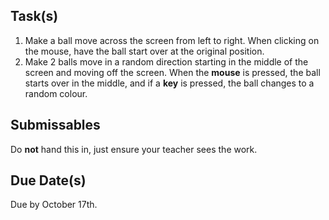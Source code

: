 Task(s)
-------
1. Make a ball move across the screen from left to right.  When clicking on the mouse, have the ball start over at the original position.
2. Make 2 balls move in a random direction starting in the middle of the screen and moving off the screen.  When the **mouse** is pressed, the ball starts over in the middle, and if a **key** is pressed, the ball changes to a random colour.

Submissables
------------
Do **not** hand this in, just ensure your teacher sees the work.

Due Date(s)
----------
Due by October 17th.
